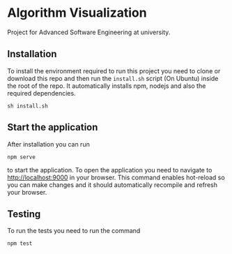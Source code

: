 # Algorithm Visualization
Project for Advanced Software Engineering at university.

## Installation

To install the environment required to run this project you need to clone or download this repo and then run the `install.sh` script (On Ubuntu) inside the root of the repo.
It automatically installs npm, nodejs and also the required dependencies.

```
sh install.sh
```

## Start the application

After installation you can run

```
npm serve
```
to start the application. To open the application you need to navigate to [http://localhost:9000](http://localhost:9000) in your browser.
This command enables hot-reload so you can make changes and it should automatically recompile and refresh your browser.

## Testing
To run the tests you need to run the command

```
npm test
```
